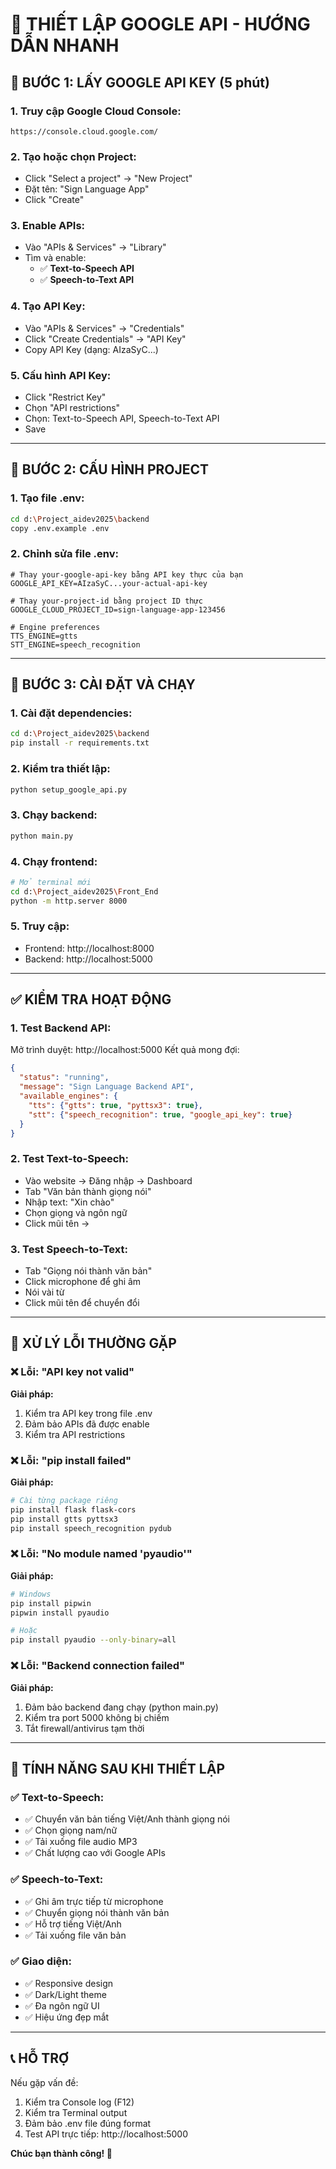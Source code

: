# 🔑 THIẾT LẬP GOOGLE API - HƯỚNG DẪN NHANH

## 🎯 **BƯỚC 1: LẤY GOOGLE API KEY (5 phút)**

### 1. Truy cập Google Cloud Console:
```
https://console.cloud.google.com/
```

### 2. Tạo hoặc chọn Project:
- Click "Select a project" → "New Project"
- Đặt tên: "Sign Language App"
- Click "Create"

### 3. Enable APIs:
- Vào "APIs & Services" → "Library"
- Tìm và enable:
  - ✅ **Text-to-Speech API**
  - ✅ **Speech-to-Text API**

### 4. Tạo API Key:
- Vào "APIs & Services" → "Credentials"
- Click "Create Credentials" → "API Key"
- Copy API Key (dạng: AIzaSyC...)

### 5. Cấu hình API Key:
- Click "Restrict Key"
- Chọn "API restrictions"
- Chọn: Text-to-Speech API, Speech-to-Text API
- Save

---

## 🔧 **BƯỚC 2: CẤU HÌNH PROJECT**

### 1. Tạo file .env:
```bash
cd d:\Project_aidev2025\backend
copy .env.example .env
```

### 2. Chỉnh sửa file .env:
```env
# Thay your-google-api-key bằng API key thực của bạn
GOOGLE_API_KEY=AIzaSyC...your-actual-api-key

# Thay your-project-id bằng project ID thực
GOOGLE_CLOUD_PROJECT_ID=sign-language-app-123456

# Engine preferences
TTS_ENGINE=gtts
STT_ENGINE=speech_recognition
```

---

## 🚀 **BƯỚC 3: CÀI ĐẶT VÀ CHẠY**

### 1. Cài đặt dependencies:
```bash
cd d:\Project_aidev2025\backend
pip install -r requirements.txt
```

### 2. Kiểm tra thiết lập:
```bash
python setup_google_api.py
```

### 3. Chạy backend:
```bash
python main.py
```

### 4. Chạy frontend:
```bash
# Mở terminal mới
cd d:\Project_aidev2025\Front_End
python -m http.server 8000
```

### 5. Truy cập:
- Frontend: http://localhost:8000
- Backend: http://localhost:5000

---

## ✅ **KIỂM TRA HOẠT ĐỘNG**

### 1. Test Backend API:
Mở trình duyệt: http://localhost:5000
Kết quả mong đợi:
```json
{
  "status": "running",
  "message": "Sign Language Backend API",
  "available_engines": {
    "tts": {"gtts": true, "pyttsx3": true},
    "stt": {"speech_recognition": true, "google_api_key": true}
  }
}
```

### 2. Test Text-to-Speech:
- Vào website → Đăng nhập → Dashboard
- Tab "Văn bản thành giọng nói"
- Nhập text: "Xin chào"
- Chọn giọng và ngôn ngữ
- Click mũi tên →

### 3. Test Speech-to-Text:
- Tab "Giọng nói thành văn bản"
- Click microphone để ghi âm
- Nói vài từ
- Click mũi tên để chuyển đổi

---

## 🔧 **XỬ LÝ LỖI THƯỜNG GẶP**

### ❌ Lỗi: "API key not valid"
**Giải pháp:**
1. Kiểm tra API key trong file .env
2. Đảm bảo APIs đã được enable
3. Kiểm tra API restrictions

### ❌ Lỗi: "pip install failed"
**Giải pháp:**
```bash
# Cài từng package riêng
pip install flask flask-cors
pip install gtts pyttsx3
pip install speech_recognition pydub
```

### ❌ Lỗi: "No module named 'pyaudio'"
**Giải pháp:**
```bash
# Windows
pip install pipwin
pipwin install pyaudio

# Hoặc
pip install pyaudio --only-binary=all
```

### ❌ Lỗi: "Backend connection failed"
**Giải pháp:**
1. Đảm bảo backend đang chạy (python main.py)
2. Kiểm tra port 5000 không bị chiếm
3. Tắt firewall/antivirus tạm thời

---

## 🎉 **TÍNH NĂNG SAU KHI THIẾT LẬP**

### ✅ Text-to-Speech:
- ✅ Chuyển văn bản tiếng Việt/Anh thành giọng nói
- ✅ Chọn giọng nam/nữ
- ✅ Tải xuống file audio MP3
- ✅ Chất lượng cao với Google APIs

### ✅ Speech-to-Text:
- ✅ Ghi âm trực tiếp từ microphone
- ✅ Chuyển giọng nói thành văn bản
- ✅ Hỗ trợ tiếng Việt/Anh
- ✅ Tải xuống file văn bản

### ✅ Giao diện:
- ✅ Responsive design
- ✅ Dark/Light theme
- ✅ Đa ngôn ngữ UI
- ✅ Hiệu ứng đẹp mắt

---

## 📞 **HỖ TRỢ**

Nếu gặp vấn đề:
1. Kiểm tra Console log (F12)
2. Kiểm tra Terminal output
3. Đảm bảo .env file đúng format
4. Test API trực tiếp: http://localhost:5000

**Chúc bạn thành công! 🎉**